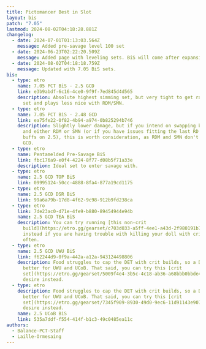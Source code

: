 ```yaml
---
title: Pictomancer Best in Slot
layout: bis
patch: "7.05"
lastmod: 2024-08-02T04:18:28.881Z
changelog:
  - date: 2024-07-01T01:13:03.564Z
    message: Added pre-savage level 100 set
  - date: 2024-06-23T02:22:20.509Z
    message: Added page with leveling sets. BiS will come after expansion launch.
  - date: 2024-08-02T04:18:18.759Z
    message: Updated with 7.05 BiS sets.
bis:
  - type: etro
    name: 7.05 PCT BiS - 2.5 GCD
    link: e3b9abdf-6c16-4ce0-9f9f-7ed845d4d565
    description: Absolute highest simming set, but very tight to get rainbow drip in
      set and plays less nice with RDM/SMN.
  - type: etro
    name: 7.05 PCT BiS - 2.48 GCD
    link: ea75fe22-0f82-4b94-a974-0b825294b746
    description: Slightly lower damage, but if you intend on swapping between PCT
      and either RDM or SMN (or if you have issues fitting the last RD into
      buffs on 2.5), this is worth consideration, as RDM and SMN don't want 2.5
      GCD.
  - type: etro
    name: Pentamelded Pre-Savage BiS
    link: fbc176a9-e0f4-4224-8f77-d08b5f71a33e
    description: Ideal set to enter savage with.
  - type: etro
    name: 2.5 GCD TOP BiS
    link: 09995124-50cc-4888-8fa4-877a19cd1175
  - type: etro
    name: 2.5 GCD DSR BiS
    link: 99a6a79b-17d8-4f62-9c98-912b9fd238ca
  - type: etro
    link: 7de23ac0-d71e-4fe9-b880-89454944e94b
    name: 2.5 GCD TEA BiS
    description: You can try running [this non-crit
      build](https://etro.gg/gearset/c703d033-a5ff-4ee1-a43d-2f980191b758)
      instead if you are having trouble with killing your doll with crits too
      often.
  - type: etro
    name: 2.5 GCD UWU BiS
    link: f62244d9-0f9a-442a-a12a-943124498806
    description: Food struggles to cap the DET with crit builds, so a DET/DH set is
      better for UWU and UCoB. That said, you can try this [crit
      set](https://etro.gg/gearset/5009f4e4-3b5c-4c18-ab36-a68bbb0bbde4) if you
      desire instead.
  - type: etro
    description: Food struggles to cap the DET with crit builds, so a DET/DH set is
      better for UWU and UCoB. That said, you can try this [crit
      set](https://etro.gg/gearset/7345f909-8930-49d0-9ec6-11d91143e907) if you
      desire instead.
    name: 2.5 UCoB BiS
    link: 535a7ddf-f554-414f-b1c3-49c0485ea11c
authors:
  - Balance-PCT-Staff
  - Laille-Ormesaing
---
```


